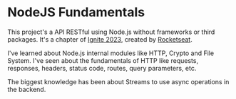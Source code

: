 # NodeJS Fundamentals

This project's a API RESTful using Node.js without frameworks or third packages. It's a chapter of [Ignite 2023](https://rocketseat.com.br/ignite), created by [Rocketseat](https://github.com/Rocketseat).

I've learned about Node.js internal modules like HTTP, Crypto and File System. I've seen about the fundamentals of HTTP like requests, responses, headers, status code, routes, query parameters, etc.

The biggest knowledge has been about Streams to use async operations in the backend.

